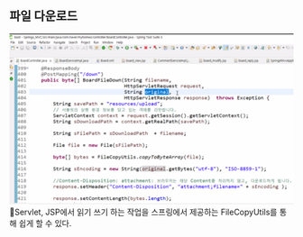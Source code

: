 ## 파일 다운로드
![](../image/Pasted%20image%2020240423092302.png)
📌Servlet, JSP에서 읽기 쓰기 하는 작업을 스프링에서 제공하는 FileCopyUtils를 통해 쉽게 할 수 있다.
